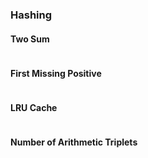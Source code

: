 ### Hashing

#### Two Sum
```

```


#### First Missing Positive
```

```


#### LRU Cache
```

```

#### Number of Arithmetic Triplets
```

```
